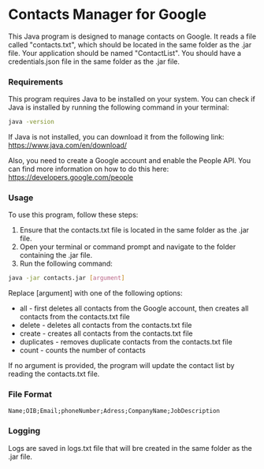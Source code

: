 # Contacts Manager for Google

This Java program is designed to manage contacts on Google. It reads a file called "contacts.txt", which should be located in the same folder as the .jar file.
Your application should be named "ContactList". You should have a credentials.json file in the same folder as the .jar file.



### Requirements

This program requires Java to be installed on your system. You can check if Java is installed by running the following command in your terminal:
```bash
java -version
```

If Java is not installed, you can download it from the following link:
https://www.java.com/en/download/

Also, you need to create a Google account and enable the People API. You can find more information on how to do this here:
https://developers.google.com/people

### Usage

To use this program, follow these steps:

1. Ensure that the contacts.txt file is located in the same folder as the .jar file.
2. Open your terminal or command prompt and navigate to the folder containing the .jar file.
3. Run the following command:
```bash
java -jar contacts.jar [argument]
```

Replace [argument] with one of the following options:

* all - first deletes all contacts from the Google account, then creates all contacts from the contacts.txt file
* delete - deletes all contacts from the contacts.txt file
* create - creates all contacts from the contacts.txt file
* duplicates - removes duplicate contacts from the contacts.txt file
* count - counts the number of contacts

If no argument is provided, the program will update the contact list by reading the contacts.txt file.

### File Format

```txt
Name;OIB;Email;phoneNumber;Adress;CompanyName;JobDescription
```

### Logging
Logs are saved in logs.txt file that will bre created in the same folder as the .jar file.
